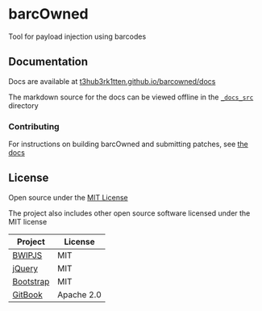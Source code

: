 # barcOwned

Tool for payload injection using barcodes

## Documentation

Docs are available at [t3hub3rk1tten.github.io/barcowned/docs](https://t3hub3rk1tten.github.io/barcowned/docs)

The markdown source for the docs can be viewed offline in the [`_docs_src`](_docs_src) directory

### Contributing

For instructions on building barcOwned and submitting patches, see [the docs](https://t3hub3rk1tten.github.io/barcowned/docs/contributing)

## License

Open source under the [MIT License](license.md)

The project also includes other open source software licensed under the MIT license

|                       Project                     |    License   |
|                          -                        |       -      |
|   [BWIPJS](https://github.com/metafloor/bwip-js)  |      MIT     |
|     [jQuery](https://github.com/jquery/jquery)    |      MIT     |
|   [Bootstrap](https://github.com/twbs/bootstrap)  |      MIT     |
|  [GitBook](https://github.com/GitbookIO/gitbook)  |  Apache 2.0  |
